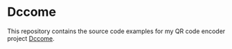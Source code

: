 Dccome 
======

This repository contains the source code examples for my QR code encoder project [Dccome](http://www.dccome.heroku.com).

